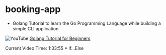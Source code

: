 # booking-app
- Golang Tutorial to learn the Go Programming Language while building a simple CLI application

![YouTube](https://img.shields.io/badge/YouTube-FF0000?style=for-the-badge&logo=youtube&logoColor=white) 
[Golang Tutorial for Beginners](https://www.youtube.com/watch?v=yyUHQIec83I)

Current Video Time: 1:33:55 * If...Else
